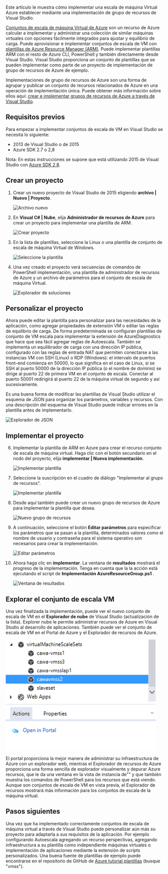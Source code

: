 

Este artículo le muestra cómo implementar una escala de máquina Virtual Azure establecer mediante una implementación de grupo de recursos de Visual Studio.


[Conjuntos de escala de máquina Virtual de Azure](https://azure.microsoft.com/blog/azure-vm-scale-sets-public-preview/) son un recurso de Azure calcular a implementar y administrar una colección de similar máquinas virtuales con opciones fácilmente integrados para ajustar y equilibrio de carga. Puede aprovisionar e implementar conjuntos de escala de VM con [plantillas de Azure Resource Manager (ARM)](https://github.com/Azure/azure-quickstart-templates). Puede implementar plantillas ARM con el resto de Azure CLI, PowerShell y también directamente desde Visual Studio. Visual Studio proporciona un conjunto de plantillas que se pueden implementar como parte de un proyecto de implementación de grupo de recursos de Azure de ejemplo.

Implementaciones de grupo de recursos de Azure son una forma de agrupar y publicar un conjunto de recursos relacionados de Azure en una operación de implementación única. Puede obtener más información sobre ellos aquí: [crear e implementar grupos de recursos de Azure a través de Visual Studio](../vs-azure-tools-resource-groups-deployment-projects-create-deploy/).

## <a name="pre-requisites"></a>Requisitos previos

Para empezar a implementar conjuntos de escala de VM en Visual Studio se necesita lo siguiente:

- 2013 de Visual Studio o de 2015
- Azure SDK 2.7 o 2,8

Nota: En estas instrucciones se supone que está utilizando 2015 de Visual Studio con [Azure SDK 2,8](https://azure.microsoft.com/blog/announcing-the-azure-sdk-2-8-for-net/).

## <a name="creating-a-project"></a>Crear un proyecto

1. Crear un nuevo proyecto de Visual Studio de 2015 eligiendo **archivo | Nuevo | Proyecto**.

    ![Archivo nuevo][file_new]

2. En **Visual C# | Nube**, elija **Administrador de recursos de Azure** para crear un proyecto para implementar una plantilla de ARM.

    ![Crear proyecto][create_project]

3.  En la lista de plantillas, seleccione la Linux o una plantilla de conjunto de escala de máquina Virtual de Windows.

    ![Seleccione la plantilla][select_Template]

4. Una vez creado el proyecto verá secuencias de comandos de PowerShell implementación, una plantilla de administrador de recursos de Azure y un archivo de parámetros para el conjunto de escala de máquina Virtual.

    ![Explorador de soluciones][solution_explorer]

## <a name="customize-your-project"></a>Personalizar el proyecto

Ahora puede editar la plantilla para personalizar para las necesidades de la aplicación, como agregar propiedades de extensión VM o editar las reglas de equilibrio de carga. De forma predeterminada se configuran plantillas de conjunto de VM escala para implementar la extensión de AzureDiagnostics que hace que sea fácil agregar reglas de Autoescala. También se implementa un equilibrador de carga con una dirección IP pública, configurado con las reglas de entrada NAT que permiten conectarse a las instancias VM con SSH (Linux) o RDP (Windows): el intervalo de puertos front-end comienza en 50000, lo que significa en el caso de Linux, si se SSH al puerto 50000 de la dirección IP pública (o el nombre de dominio) se dirige al puerto 22 de primera VM en el conjunto de escala. Conectar al puerto 50001 redirigirá al puerto 22 de la máquina virtual de segundo y así sucesivamente.

 Es una buena forma de modificar las plantillas de Visual Studio utilizar el esquema de JSON para organizar los parámetros, variables y recursos. Con una descripción del esquema de Visual Studio puede indicar errores en la plantilla antes de implementarlo.

![Explorador de JSON][json_explorer]

## <a name="deploy-the-project"></a>Implementar el proyecto

6. Implementar la plantilla de ARM en Azure para crear el recurso conjunto de escala de máquina virtual. Haga clic con el botón secundario en el nodo del proyecto, elija **implementar | Nueva implementación**.

    ![Implementar plantilla][5deploy_Template]

7. Seleccione la suscripción en el cuadro de diálogo "Implementar al grupo de recursos".

    ![Implementar plantilla][6deploy_Template]

8. Desde aquí también puede crear un nuevo grupo de recursos de Azure para implementar la plantilla que desea.

    ![Nuevo grupo de recursos][new_resource]

9. A continuación, seleccione el botón **Editar parámetros** para especificar los parámetros que se pasan a la plantilla, determinados valores como el nombre de usuario y contraseña para el sistema operativo son necesarios para crear la implementación.

    ![Editar parámetros][edit_parameters]

10. Ahora haga clic en **implementar**. La ventana de **resultados** mostrará el progreso de la implementación. Tenga en cuenta que la la acción está ejecutando el script de **Implementación AzureResourceGroup.ps1** .

    ![Ventana de resultados][output_window]

## <a name="exploring-your-vm-scale-set"></a>Explorar el conjunto de escala VM

Una vez finalizada la implementación, puede ver el nuevo conjunto de escala de VM en el **Explorador de nube** de Visual Studio (actualización de la lista). Explorer nube le permite administrar recursos de Azure en Visual Studio al desarrollo de aplicaciones. También puede ver el conjunto de escala de VM en el Portal de Azure y el Explorador de recursos de Azure.

![Explorador de nube][cloud_explorer]

 El portal proporciona la mejor manera de administrar su infraestructura de Azure con un explorador web, mientras el Explorador de recursos de Azure proporciona una forma sencilla de explorador visualmente y depurar Azure recursos, que le da una ventana en la vista de instancia de"" y que también muestra los comandos de PowerShell para los recursos que está viendo. Aunque son conjuntos de escala de VM en vista previa, el Explorador de recursos mostrará más información para los conjuntos de escala de la máquina virtual.

## <a name="next-steps"></a>Pasos siguientes

Una vez que ha implementado correctamente conjuntos de escala de máquina virtual a través de Visual Studio puede personalizar aún más su proyecto para adaptarla a sus requisitos de la aplicación. Por ejemplo configurando Autoescala agregando un recurso perspectivas, agregando infraestructura a su plantilla como independiente máquinas virtuales o implementación de aplicaciones mediante la extensión de scripts personalizados. Una buena fuente de plantillas de ejemplo puede encontrarse en el repositorio de GitHub de [Azure tutorial plantillas](https://github.com/Azure/azure-quickstart-templates) (busque "vmss").

[file_new]: ./media/virtual-machines-common-scale-sets-visual-studio/1-FileNew.png
[create_project]: ./media/virtual-machines-common-scale-sets-visual-studio/2-CreateProject.png
[select_Template]: ./media/virtual-machines-common-scale-sets-visual-studio/3b-SelectTemplateLin.png
[solution_explorer]: ./media/virtual-machines-common-scale-sets-visual-studio/4-SolutionExplorer.png
[json_explorer]: ./media/virtual-machines-common-scale-sets-visual-studio/10-JsonExplorer.png
[5deploy_Template]: ./media/virtual-machines-common-scale-sets-visual-studio/5-DeployTemplate.png
[6deploy_Template]: ./media/virtual-machines-common-scale-sets-visual-studio/6-DeployTemplate.png
[new_resource]: ./media/virtual-machines-common-scale-sets-visual-studio/7-NewResourceGroup.png
[edit_parameters]: ./media/virtual-machines-common-scale-sets-visual-studio/8-EditParameter.png
[output_window]: ./media/virtual-machines-common-scale-sets-visual-studio/9-Output.png
[cloud_explorer]: ./media/virtual-machines-common-scale-sets-visual-studio/12-CloudExplorer.png